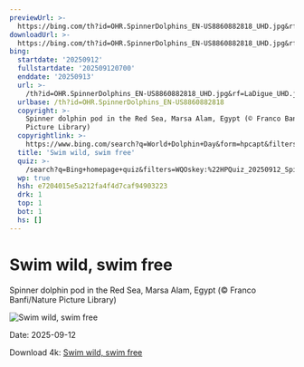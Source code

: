 ```yaml
---
previewUrl: >-
  https://bing.com/th?id=OHR.SpinnerDolphins_EN-US8860882818_UHD.jpg&rf=LaDigue_UHD.jpg&pid=hp&w=1024&h=576&rs=1&c=4
downloadUrl: >-
  https://bing.com/th?id=OHR.SpinnerDolphins_EN-US8860882818_UHD.jpg&rf=LaDigue_UHD.jpg&pid=hp&w=3840&h=2160&rs=1&c=4
bing:
  startdate: '20250912'
  fullstartdate: '202509120700'
  enddate: '20250913'
  url: >-
    /th?id=OHR.SpinnerDolphins_EN-US8860882818_UHD.jpg&rf=LaDigue_UHD.jpg&pid=hp&w=3840&h=2160&rs=1&c=4
  urlbase: /th?id=OHR.SpinnerDolphins_EN-US8860882818
  copyright: >-
    Spinner dolphin pod in the Red Sea, Marsa Alam, Egypt (© Franco Banfi/Nature
    Picture Library)
  copyrightlink: >-
    https://www.bing.com/search?q=World+Dolphin+Day&form=hpcapt&filters=HpDate%3a%2220250912_0700%22
  title: 'Swim wild, swim free'
  quiz: >-
    /search?q=Bing+homepage+quiz&filters=WQOskey:%22HPQuiz_20250912_SpinnerDolphins%22&FORM=HPQUIZ
  wp: true
  hsh: e7204015e5a212fa4f4d7caf94903223
  drk: 1
  top: 1
  bot: 1
  hs: []
---
```

# Swim wild, swim free

Spinner dolphin pod in the Red Sea, Marsa Alam, Egypt (© Franco Banfi/Nature Picture Library)

![Swim wild, swim free](https://bing.com/th?id=OHR.SpinnerDolphins_EN-US8860882818_UHD.jpg&rf=LaDigue_UHD.jpg&pid=hp&w=1024&h=576&rs=1&c=4)

Date: 2025-09-12

Download 4k: [Swim wild, swim free](https://bing.com/th?id=OHR.SpinnerDolphins_EN-US8860882818_UHD.jpg&rf=LaDigue_UHD.jpg&pid=hp&w=3840&h=2160&rs=1&c=4)
